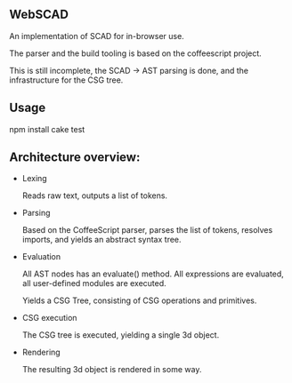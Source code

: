 
WebSCAD
-------

An implementation of SCAD for in-browser use. 

The parser and the build tooling is based on the
coffeescript project. 

This is still incomplete, the SCAD -> AST parsing
is done, and the infrastructure for the CSG tree.

Usage
-----

npm install
cake test

Architecture overview:
----------------------

 - Lexing
   
   Reads raw text, outputs a list
   of tokens.

 - Parsing
   
   Based on the CoffeeScript parser,
   parses the list of tokens, resolves imports,
   and yields an abstract syntax tree.
   
 - Evaluation
 
   All AST nodes has an evaluate() method.
   All expressions are evaluated, all
   user-defined modules are executed.
   
   Yields a CSG Tree, consisting of
   CSG operations and primitives.
   
 - CSG execution
 
   The CSG tree is executed, yielding a
   single 3d object.
   
 - Rendering
   
   The resulting 3d object is rendered in
   some way.
   
